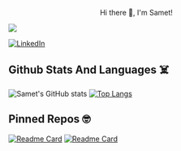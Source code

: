 

<p align="center">
     Hi there 👋, I'm Samet!
</p>

![](https://komarev.com/ghpvc/?username=samettigy)

[![LinkedIn](https://img.shields.io/badge/LinkedIn-0077B5?style=for-the-badge&logo=linkedin&logoColor=white)](https://www.linkedin.com/in/samettig2/)

## Github Stats And Languages ☠️

![Samet's GitHub stats](https://github-readme-stats.vercel.app/api?username=samettigy&show_icons=true&theme=dark)
[![Top Langs](https://github-readme-stats.vercel.app/api/top-langs/?username=samettigy&theme=tokyonight&exclude_repo=github-readme-stats,samettigy.github.io)](https://github.com/samettigy/github-readme-stats)

## Pinned Repos 🤓

[![Readme Card](https://github-readme-stats.vercel.app/api/pin/?username=samettigy&theme=dracula&repo=FlightBusBooking)](https://github.com/samettigy/UIMaximumApp)
[![Readme Card](https://github-readme-stats.vercel.app/api/pin/?username=samettigy&theme=dracula&repo=Etrade-Web)](https://github.com/samettigy/Etrade-Web)

